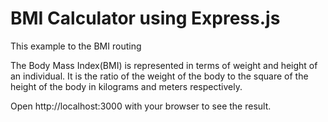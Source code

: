 # BMI Calculator using Express.js

This example to the BMI routing 

The Body Mass Index(BMI) is represented in terms of weight and height of an individual. It is the ratio of the weight of the body to the square of the height of the body in kilograms and meters respectively.

Open http://localhost:3000 with your browser to see the result.

